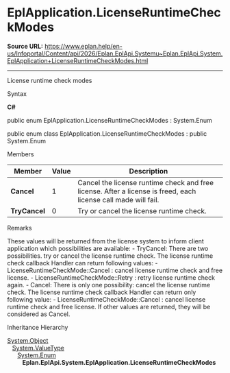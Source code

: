 # EplApplication.LicenseRuntimeCheckModes

**Source URL:** https://www.eplan.help/en-us/Infoportal/Content/api/2026/Eplan.EplApi.Systemu~Eplan.EplApi.System.EplApplication+LicenseRuntimeCheckModes.html

---

License runtime check modes

Syntax

**C#**



public enum EplApplication.LicenseRuntimeCheckModes : System.Enum

public enum class EplApplication.LicenseRuntimeCheckModes : public System.Enum


Members

| Member | Value | Description |
| --- | --- | --- |
| **Cancel** | 1 | Cancel the license runtime check and free license. After a license is freed, each license call made will fail. |
| **TryCancel** | 0 | Try or cancel the license runtime check. |

Remarks

These values will be returned from the license system to inform client application which possibilities are available: - TryCancel: There are two possibilities. try or cancel the license runtime check. The license runtime check callback Handler can return following values: - LicenseRuntimeCheckMode::Cancel : cancel license runtime check and free license. - LicenseRuntimeCheckMode::Retry : retry license runtime check again. - Cancel: There is only one possibility: cancel the license runtime check. The license runtime check callback Handler can return only following value: - LicenseRuntimeCheckMode::Cancel : cancel license runtime check and free license. If other values are returned, they will be considered as Cancel.

Inheritance Hierarchy

[System.Object](#)  
   [System.ValueType](#)  
      [System.Enum](#)  
         **Eplan.EplApi.System.EplApplication.LicenseRuntimeCheckModes**
